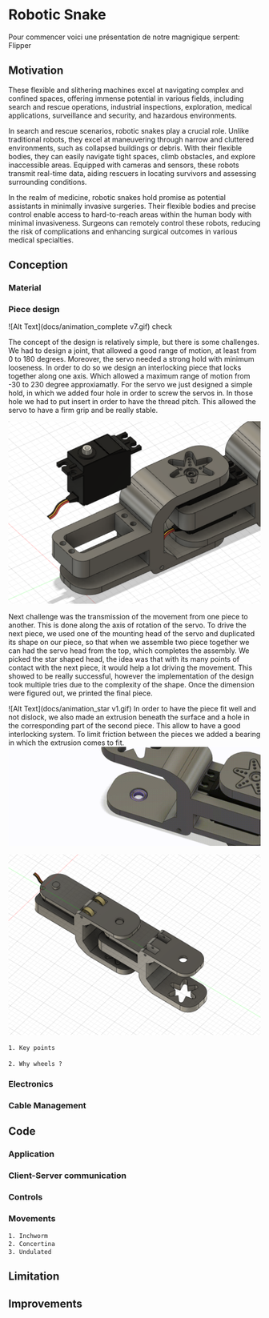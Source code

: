 # Robotic Snake
Pour commencer voici une présentation de notre magnigique serpent: Flipper
## Motivation 
  These flexible and slithering machines excel at navigating complex and confined spaces, offering immense potential in various fields, including search and rescue operations, industrial inspections, exploration, medical applications, surveillance and security, and hazardous environments.

In search and rescue scenarios, robotic snakes play a crucial role. Unlike traditional robots, they excel at maneuvering through narrow and cluttered environments, such as collapsed buildings or debris. With their flexible bodies, they can easily navigate tight spaces, climb obstacles, and explore inaccessible areas. Equipped with cameras and sensors, these robots transmit real-time data, aiding rescuers in locating survivors and assessing surrounding conditions.

In the realm of medicine, robotic snakes hold promise as potential assistants in minimally invasive surgeries. Their flexible bodies and precise control enable access to hard-to-reach areas within the human body with minimal invasiveness. Surgeons can remotely control these robots, reducing the risk of complications and enhancing surgical outcomes in various medical specialties.

## Conception

### Material

### Piece design

![Alt Text](docs/animation_complete v7.gif)
check

The concept of the design is relatively simple, but there is some challenges. We had to design a joint, that allowed a good range of motion, at least from 0 to 180 degrees. Moreover, the servo needed a strong hold with minimum looseness. In order to do so we design an interlocking piece that locks together along one axis. Which allowed a maximum range of motion from -30 to 230 degree approxiamatly. For the servo we just designed a simple hold, in which we added four hole in order to screw the servos in. In those hole we had to put insert in order to have the thread pitch. This allowed the servo to have a firm grip and be really stable. 

![Alt Text](docs/servo_hold.png)

Next challenge was the transmission of the movement from one piece to another. This is done along the axis of rotation of the servo. To drive the next piece, we used one of the mounting head of the servo and duplicated its shape on our piece, so that when we assemble two piece together we can had the servo head from the top, which completes the assembly. We picked the star shaped head, the idea was that with its many points of contact with the next piece, it would help a lot driving the movement. This showed to be really successful, however the implementation of the design took multiple tries due to the complexity of the shape. Once the dimension were figured out, we printed the final piece.
    
![Alt Text](docs/animation_star v1.gif)
 In order to have the piece fit well and not dislock, we also made an extrusion beneath the surface and a hole in the corresponding part of the second piece. This allow to have a good interlocking system. To limit friction between the pieces we added a bearing in which the extrusion comes to fit.
 ![Alt Text](docs/bearring_animation.gif)

![Alt Text](docs/design_wheels.png)

    1. Key points

    2. Why wheels ?
    
### Electronics

### Cable Management
  
## Code
 
### Application

### Client-Server communication

### Controls

### Movements
  
    1. Inchworm
    2. Concertina
    3. Undulated
 
## Limitation

## Improvements

